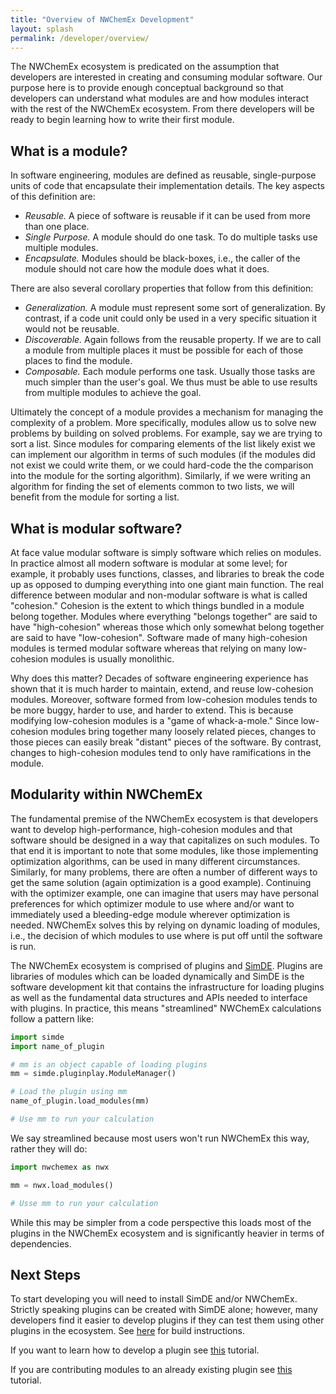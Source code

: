 ```yaml
---
title: "Overview of NWChemEx Development"
layout: splash
permalink: /developer/overview/
---
```


The NWChemEx ecosystem is predicated on the assumption that developers are 
interested in creating and consuming modular software. Our purpose here is
to provide enough conceptual background so that developers can understand
what modules are and how modules interact with the rest of the NWChemEx 
ecosystem. From there developers will be ready to begin learning how to write
their first module.

## What is a module?

In software engineering, modules are defined as reusable, single-purpose units 
of code that encapsulate their implementation details. The key aspects of this 
definition are:

- *Reusable.* A piece of software is reusable if it can be used from more than
  one place.
- *Single Purpose.* A module should do one task. To do multiple tasks use
  multiple modules.
- *Encapsulate.* Modules should be black-boxes, i.e., the caller of the module
  should not care how the module does what it does.

There are also several corollary properties that follow from this definition:

- *Generalization.* A module must represent some sort of generalization. By 
  contrast, if a code unit could only be used in a very specific situation it 
  would not be reusable. 
- *Discoverable.* Again follows from the reusable property. If we are to call a
  module from multiple places it must be possible for each of those places
  to find the module.
- *Composable.* Each module performs one task. Usually those tasks are much
  simpler than the user's goal. We thus must be able to use results from
  multiple modules to achieve the goal.

Ultimately the concept of a module provides a mechanism for managing the 
complexity of a problem. More specifically, modules allow us to solve new
problems by building on solved problems. For example, say we are trying to sort
a list. Since modules for comparing elements of the list likely exist we can
implement our algorithm in terms of such modules (if the modules did not exist 
we could write them, or we could hard-code the the comparison into the module
for the sorting algorithm). Similarly, if we were writing an algorithm 
for finding the set of elements common to two lists, we will benefit from the 
module for sorting a list.

## What is modular software?

At face value modular software is simply software which relies on modules. In
practice almost all modern software is modular at some level; for example, it 
probably uses functions, classes, and libraries to break the code up as
opposed to dumping everything into one giant main function. The real difference
between modular and non-modular software is what is called "cohesion." Cohesion 
is the extent to which things bundled in a module belong together. Modules where
everything "belongs together" are said to have "high-cohesion" whereas those
which only somewhat belong together are said to have "low-cohesion". Software
made of many high-cohesion modules is termed modular software whereas that
relying on many low-cohesion modules is usually monolithic.

Why does this matter? Decades of software engineering experience has shown that
it is much harder to maintain, extend, and reuse low-cohesion modules. Moreover,
software formed from low-cohesion modules tends to be more buggy, harder to
use, and harder to extend. This is because modifying low-cohesion modules is
a "game of whack-a-mole." Since low-cohesion modules bring together many
loosely related pieces, changes to those pieces can easily break "distant"
pieces of the software. By contrast, changes to high-cohesion modules tend to
only have ramifications in the module.

## Modularity within NWChemEx

The fundamental premise of the NWChemEx ecosystem is that developers want 
to develop high-performance, high-cohesion modules and that software
should be designed in a way that capitalizes on such modules. To that end it is
important to note that some modules, like those implementing 
optimization algorithms, can be used in many different circumstances. Similarly,
for many problems, there are often a number of different ways to get the same 
solution (again optimization is a good example). Continuing with the optimizer
example, one can imagine that users may have personal preferences for which 
optimizer module to use where and/or want to immediately used a bleeding-edge
module wherever optimization is needed. NWChemEx solves this by relying on
dynamic loading of modules, i.e., the decision of which modules to use where
is put off until the software is run.

The NWChemEx ecosystem is comprised of plugins and 
[SimDE](https://github.com/NWChemEx/SimDE). Plugins are libraries
of modules which can be loaded dynamically and SimDE is the software development
kit that contains the infrastructure for loading plugins as well as the 
fundamental data structures and APIs needed to interface with plugins.  In 
practice, this means "streamlined" NWChemEx calculations follow a pattern like:

```python
import simde
import name_of_plugin

# mm is an object capable of loading plugins
mm = simde.pluginplay.ModuleManager()

# Load the plugin using mm
name_of_plugin.load_modules(mm)

# Use mm to run your calculation
```

We say streamlined because most users won't run NWChemEx this way, rather they
will do:

```python
import nwchemex as nwx

mm = nwx.load_modules()

# Usse mm to run your calculation
```

While this may be simpler from a code perspective this loads most of the
plugins in the NWChemEx ecosystem and is significantly heavier in terms of
dependencies.

## Next Steps

To start developing you will need to install SimDE and/or NWChemEx. Strictly
speaking plugins can be created with SimDE alone; however, many developers find
it easier to develop plugins if they can test them using other plugins in the
ecosystem. See [here](/community/install/) for build instructions.

If you want to learn how to develop a plugin see 
[this](/developer/your_first_plugin/) tutorial.

If you are contributing modules to an already existing plugin see
[this](/developer/your_first_module/) tutorial.



